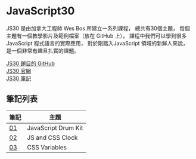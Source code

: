 # JavaScript30
JS30 是由加拿大工程師 Wes Bos 所建立一系列課程，
總共有30個主題，
每個主題有一個教學影片及範例檔案（放在 GitHub 上），
課程中我們可以學到很多 JavaScript 程式語言的實際應用，
對於剛踏入JavaScript 領域的新鮮人來說，
是一個非常有趣且扎實的課題。

[JS30 題目的 GitHub](https://github.com/wesbos/JavaScript30)  
[JS30 官網](https://javascript30.com/)  
[JS30 筆記](https://hackmd.io/@chiisen/SyH4OsYaI)  

## 筆記列表
| 筆記 | 主題 |
| --- | --- | 
|[01](https://hackmd.io/@chiisen/SJqpyQnTI)|JavaScript Drum Kit
|[02](https://hackmd.io/@chiisen/HJHH9NaT8)|JS and CSS Clock
|[03](https://hackmd.io/@chiisen/By0DEIppL)|CSS Variables


